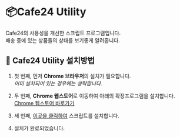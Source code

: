 # 📦Cafe24 Utility

Cafe24의 사용성을 개선한 스크립트 프로그램입니다.  
배송 중에 있는 상품들의 상태를 보기좋게 알려줍니다.

## 💾 Cafe24 Utility 설치방법

1. 첫 번째, 먼저 **Chrome 브라우저**의 설치가 필요합니다.  
*이미 설치되어 있는 경우에는 생략합니다.*  

2. 두 번째, **Chrome 웹스토어**로 이동하여 아래의 확장프로그램을 설치합니다.
[Chrome 웹스토어 바로가기](https://chrome.google.com/webstore/detail/tampermonkey-beta/gcalenpjmijncebpfijmoaglllgpjagf)
3. 세 번째, [이곳을 클릭하여](https://github.com/bsy0317/Cafe24-Utility/raw/main/addon.user.js) 스크립트를 설치합니다.
4. 설치가 완료되었습니다.

